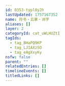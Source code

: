 ```yaml
---
id: 0353-typl0y2h
lastUpdated: 1757167352
name: 符书・云篆・讳字
aliases: []
layer: 2
categoryId: cat_uWLHUZtI
tagIds:
  - tag_BHaPQ9KP
  - tag_LJIAXzSO
  - tag_eAgXxyKy
nsfw: false
parent: ""
relatedEntries: []
timelineEvents: []
titledLinks: []
---
```


